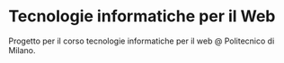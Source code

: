 # Tecnologie informatiche per il Web
Progetto per il corso tecnologie informatiche per il web @ Politecnico di Milano.

